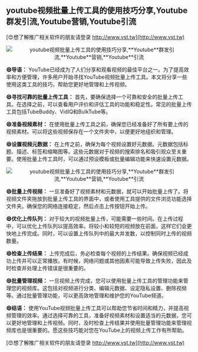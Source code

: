 ## **youtube视频批量上传工具的使用技巧分享,**Youtube**群发引流,**Youtube**营销,**Youtube**引流**

[😍想了解推广相关软件的朋友请登录 http://www.vst.tw](http://www.vst.tw)

 <center><img src="https://vst.tw/MP4/tuiguang/png/8.png" alt="youtube视频批量上传工具的使用技巧分享,**Youtube**群发引流,**Youtube**营销,**Youtube**引流"></center>

**😄导语：**
YouTube已经成为了人们分享和观看视频的最佳平台之一。为了提高效率和方便管理，许多用户开始寻找YouTube视频批量上传工具。本文将分享一些使用这类工具的技巧，帮助您更好地管理和上传视频。

**😄寻找可靠的批量上传工具：**
首先，要确保选择一个可靠和安全的批量上传工具。在选择之前，可以查看用户评价和评估工具的功能和稳定性。常见的批量上传工具包括TubeBuddy、VidIQ和BulkTube等。

**😄准备视频素材：**
在使用批量上传工具之前，确保您已经准备好了所有要上传的视频素材。可以将这些视频保存在一个文件夹中，以便更好地组织和管理。

**😄设置视频元数据：**
在上传之前，确保为每个视频设置好元数据。元数据包括标题、描述、标签和缩略图等。这些元数据对于视频的搜索排名和吸引观众至关重要。使用批量上传工具时，可以通过预设模板或批量编辑功能来快速设置元数据。

 <center><img src="https://vst.tw/MP4/tuiguang/png/1.png" alt="youtube视频批量上传工具的使用技巧分享,**Youtube**群发引流,**Youtube**营销,**Youtube**引流"></center>

**😄批量上传视频：**
一旦准备好了视频素材和元数据，就可以开始批量上传了。将视频文件夹拖放到批量上传工具的界面中，或者使用工具提供的文件浏览功能选择文件夹。确保您的网络连接稳定，然后点击上传按钮开始上传。

**😄优化上传队列：**
对于较大的视频批量上传，可能需要一些时间。在上传过程中，可以优化上传队列以提高效率。将较小和较短的视频放在前面，这样它们会更快地上传完成。同时，可以设置上传队列中的最大并发数，以控制同时上传的视频数量。

**😄检查上传结果：**
上传完成后，务必检查每个视频的上传结果。确保视频已经成功上传并可以正常播放。有时候，网络问题或其他因素可能导致上传失败，因此及时检查并处理上传错误是很重要的。

**😄批量管理视频：**
一旦视频上传完成，您可以使用批量上传工具的管理功能来管理您的视频库。这包括对视频进行分类、编辑元数据、设定隐私设置、删除视频等。通过批量管理功能，可以更高效地管理和维护您的YouTube频道。

**😄结语：**
使用YouTube视频批量上传工具可以帮助您节省时间和精力，并提高视频管理的效率。通过选择可靠的工具，准备好视频素材和设置适当的元数据，您可以更好地管理和上传视频。同时，及时检查上传结果并使用批量管理功能来管理视频库也是很重要的。愿这些技巧能对您在YouTube上的视频上传工作有所帮助。

[😍想了解推广相关软件的朋友请登录 http://www.vst.tw](http://www.vst.tw)



